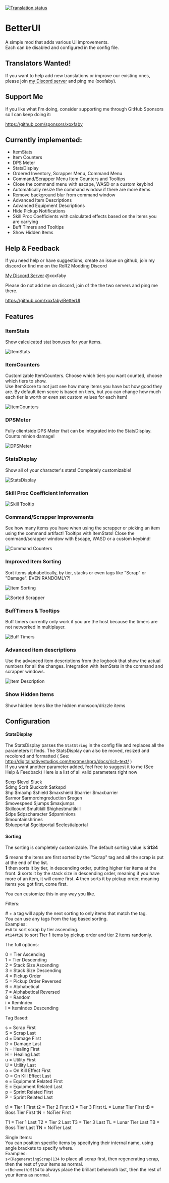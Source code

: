 [![Translation status](http://translate.faby.dev/widget/ror2/betterui/svg-badge.svg)](http://translate.faby.dev/engage/ror2/)

# BetterUI

A simple mod that adds various UI improvements.  
Each can be disabled and configured in the config file.

## Translators Wanted!

If you want to help add new translations or improve our existing ones, please join [my Discord server](https://discord.faby.dev) and ping me (xoxfaby). 

## Support Me

If you like what I'm doing, consider supporting me through GitHub Sponsors so I can keep doing it:

https://github.com/sponsors/xoxfaby

## Currently implemented:
- ItemStats
- Item Counters
- DPS Meter
- StatsDisplay
- Ordered Inventory, Scrapper Menu, Command Menu
- Command/Scrapper Menu Item Counters and Tooltips
- Close the command menu with escape, WASD or a custom keybind
- Automatically resize the command window if there are more items
- Remove background blur from command window
- Advanced Item Descriptions
- Advanced Equipment Descriptions
- Hide Pickup Notifications
- Skill Proc Coefficients with calculated effects based on the items you are carrying
- Buff Timers and Tooltips
- Show Hidden Items

## Help & Feedback

If you need help or have suggestions, create an issue on github, join my discord or find me on the RoR2 Modding Discord

[My Discord Server](https://discord.faby.dev) @xoxfaby

Please do not add me on discord, join of the the two servers and ping me there.

https://github.com/xoxfaby/BetterUI

## Features

### ItemStats
Show calculcated stat bonuses for your items.

![ItemStats](https://cdn.faby.dev/itemstats.png)

### ItemCounters
Customizable ItemCounters. Choose which tiers you want counted, choose which tiers to show.  
Use ItemScore to not just see how many items you have but how good they are.
By default item score is based on tiers, but you can change how much each tier is worth or even set custom values for each item!

![ItemCounters](https://cdn.faby.dev/itemcounters.png)

### DPSMeter
Fully clientside DPS Meter that can be integrated into the StatsDisplay. Counts minion damage!

![DPSMeter](https://cdn.faby.dev/dpsmeter.png)

### StatsDisplay
Show all of your character's stats! Completely customizable!

![StatsDisplay](https://cdn.faby.dev/statsdisplay.png)

### Skill Proc Coefficient Information

![Skill Tooltip](https://cdn.faby.dev/skilltooltip.png)

### Command/Scrapper Improvements
See how many items you have when using the scrapper or picking an item using the command artifact!
Tooltips with ItemStats!
Close the command/scrapper window with Escape, WASD or a custom keybind!

![Command Counters](https://cdn.faby.dev/commandcounters.png)

### Improved Item Sorting
Sort items alphabetically, by tier, stacks or even tags like "Scrap" or "Damage". EVEN RANDOMLY?!

![Item Sorting](https://cdn.faby.dev/itembar.png)

![Sorted Scrapper](https://cdn.faby.dev/sortedscrapper.png)

### BuffTimers & Tooltips
Buff timers currently only work if you are the host because the timers are not networked in multiplayer.

![Buff Timers](https://cdn.faby.dev/buffs.png)

### Advanced item descriptions
Use the advanced item descriptions from the logbook that show the actual numbers for all the changes.
Integration with ItemStats in the command and scrapper windows.

![Item Description](https://cdn.faby.dev/itemdesc.png)

### Show Hidden Items
Show hidden items like the hidden monsoon/drizzle items

## Configuration

#### StatsDisplay

The StatsDisplay parses the `StatString` in the config file and replaces all the parameters it finds.
The StatsDisplay can also be moved, resized and recolored and formatted ( See: http://digitalnativestudios.com/textmeshpro/docs/rich-text/ )  
If you want another parameter added, feel free to suggest it to me (See Help & Feedback)
Here is a list of all valid parameters right now

$exp $level $luck  
$dmg $crit $luckcrit $atkspd  
$hp $maxhp $shield $maxshield $barrier $maxbarrier  
$armor $armordmgreduction $regen  
$movespeed $jumps $maxjumps  
$killcount $multikill $highestmultikill  
$dps $dpscharacter $dpsminions  
$mountainshrines  
$blueportal $goldportal $celestialportal  

#### Sorting

The sorting is completely customizable.
The default sorting value is **S134**

**S** means the items are first sorted by the "Scrap" tag and all the scrap is put at the end of the list.  
**1** then sorts it by tier, in descending order, putting higher tier items at the front.
**3** sorts it by the stack size in descending order, meaning if you have more of an item, it will come first.
**4** then sorts it by pickup order, meaning items you got first, come first.

You can customize this in any way you like.

Filters:

\# + a tag will apply the next sorting to only items that match the tag.  
You can use any tags from the tag based sorting.   
Examples:  
`#s0` to sort scrap by tier ascending.  
`#t14#t28` to sort Tier 1 items by pickup order and tier 2 items randomly.

The full options:

0 = Tier Ascending  
1 = Tier Descending  
2 = Stack Size Ascending  
3 = Stack Size Descending  
4 = Pickup Order  
5 = Pickup Order Reversed  
6 = Alphabetical  
7 = Alphabetical Reversed  
8 = Random   
i = ItemIndex  
I = ItemIndex Descending  

Tag Based:  

s = Scrap First  
S = Scrap Last  
d = Damage First  
D = Damage Last  
h = Healing First  
H = Healing Last  
u = Utility First  
U = Utility Last  
o = On Kill Effect First  
O = On Kill Effect Last  
e = Equipment Related First  
E = Equipment Related Last  
p = Sprint Related First  
P = Sprint Related Last  

t1 = Tier 1 First
t2 = Tier 2 First
t3 = Tier 3 First
tL = Lunar Tier First
tB = Boss Tier First
tN = NoTier First

T1 = Tier 1 Last
T2 = Tier 2 Last
T3 = Tier 3 Last
TL = Lunar Tier Last
TB = Boss Tier Last
TN = NoTier Last

Single Items:  
You can position specific items by specifying their internal name, using angle brackets to specify where.  
Examples:  
`s<(RegeneratingScrap)134` to place all scrap first, then regenerating scrap, then the rest of your items as normal.  
`>(Behemoth)S134` to always place the brillant behemoth last, then the rest of your items as normal.  
